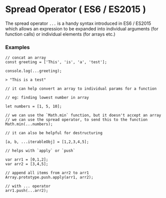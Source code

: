 # Spread Operator ( ES6 / ES2015 )

The spread operator `...` is a handy syntax introduced in ES6 / ES2015 which allows an expression to be expanded into individual arguments (for function calls) or individual elements (for arrays etc.)

### Examples

```
// concat an array
const greeting = ['This', 'is', 'a', 'test'];

console.log(...greeting);

> "This is a test"
```

```
// it can help convert an array to individual params for a function

// eg: finding lowest number in array

let numbers = [1, 5, 10];

// we can use the `Math.min` function, but it doesn't accept an array
// we can use the spread operator, to send this to the function
Math.min(...numbers);
```

```
// it can also be helpful for destructuring

[a, b, ...iterableObj] = [1,2,3,4,5];

// helps with `apply` or `push`

var arr1 = [0,1,2];
var arr2 = [3,4,5];

// append all items from arr2 to arr1
Array.prototype.push.apply(arr1, arr2);

// with ... operator
arr1.push(...arr2);
```

